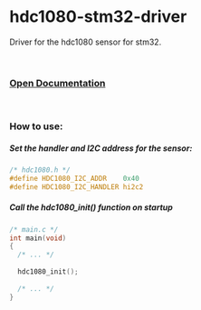 # hdc1080-stm32-driver
Driver for the hdc1080 sensor for stm32.

&nbsp;
&nbsp;
&nbsp;

### [Open Documentation]( http://paulopereira98.github.io/hdc1080-stm32-driver/hdc1080_8h.html)
&nbsp;
### How to use:

##### Set the handler and I2C address for the sensor:
```c
/* hdc1080.h */
#define HDC1080_I2C_ADDR	0x40
#define HDC1080_I2C_HANDLER	hi2c2
```

##### Call the hdc1080_init() function on startup
```c
/* main.c */
int main(void)
{
  /* ... */
  
  hdc1080_init();
  
  /* ... */
}
```

